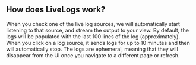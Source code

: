 ## How does LiveLogs work?

When you check one of the live log sources, we will automatically start listening to that source, and stream the output to your view. By default, the logs will be populated with the last 100 lines of the log (approximately). When you click on a log source, it sends logs for up to 10 minutes and then will automatically stop. The logs are ephemeral, meaning that they will disappear from the UI once you navigate to a different page or refresh.

